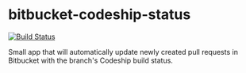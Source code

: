 bitbucket-codeship-status
=========================
[![Build Status](https://travis-ci.org/chesleybrown/bitbucket-codeship-status.svg?branch=master)](https://travis-ci.org/chesleybrown/bitbucket-codeship-status)

Small app that will automatically update newly created pull requests in Bitbucket with the branch's Codeship build status.
